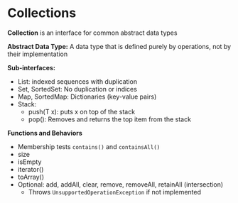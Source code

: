 # Collections

**Collection** is an interface for common abstract data types

**Abstract Data Type:** A data type that is defined purely by operations, not by their implementation


**Sub-interfaces:**
 - List: indexed sequences with duplication
 - Set, SortedSet: No duplication or indices
 - Map, SortedMap: Dictionaries (key-value pairs)
 - Stack:
    - push(T x): puts x on top of the stack
    - pop(): Removes and returns the top item from the stack

**Functions and Behaviors**
 - Membership tests `contains()` and `containsAll()`
 - size
 - isEmpty
 - iterator()
 - toArray()
 - Optional: add, addAll, clear, remove, removeAll, retainAll (intersection)
    - Throws `UnsupportedOperationException` if not implemented